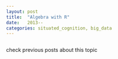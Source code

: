 ```yaml
---
layout: post
title:  "Algebra with R"
date:   2013--
categories: situated_cognition, big_data
---
```


![]()

check previous posts about this topic

